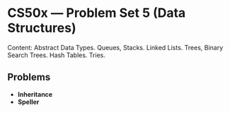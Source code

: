 # CS50x — Problem Set 5 (Data Structures)

Content: Abstract Data Types. Queues, Stacks. Linked Lists. Trees, Binary Search Trees. Hash Tables. Tries.

## Problems
- **Inheritance**
- **Speller**
